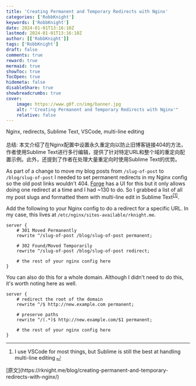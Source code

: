 ```yaml
---
title: 'Creating Permanent and Temporary Redirects with Nginx'
categories: ['RobbKnight']
keywords: ['RobbKnight']
date: 2024-01-01T13:16:10Z
lastmod: 2024-01-01T13:16:10Z
author: [['RobbKnight']]
tags: ['RobbKnight']
draft: false 
comments: true
reward: true 
mermaid: true 
showToc: true 
TocOpen: true 
hidemeta: false 
disableShare: true 
showbreadcrumbs: true 
cover:
    image: https://www.g0f.cn/img/banner.jpg
    alt: "'Creating Permanent and Temporary Redirects with Nginx'"
    relative: false
---
```


<div>

<div> Nginx, redirects, Sublime Text, VSCode, multi-line editing
<br/><br/>总结:
本文介绍了在Nginx配置中设置永久重定向以防止旧博客链接404的方法，作者使用Sublime Text进行多行编辑，提供了针对特定URL和整个域的重定向配置示例。此外，还提到了作者在处理大量重定向时使用Sublime Text的优势。 <div>
<p>As part of a change to move my blog posts from <code>/slug-of-post</code> to <code>/blog/slug-of-post</code> I needed to set permanent redirects in my Nginx config so the old post links wouldn't 404. <a href="https://forge.laravel.com">Forge</a> has a UI for this but it only allows doing one redirect at a time and I had ~130 to do. So I grabbed a list of all my post slugs and formatted them with multi-line edit in Sublime Text<sup class="footnote-ref"><a href="https://rknight.me/feed.xml#fn1" id="fnref1">[1]</a></sup>.</p>
<p>Add the following to your Nginx config to do a redirect for a specific URL. In my case, this lives at <code>/etc/nginx/sites-available/rknight.me</code>.</p>
<pre class="language-nginx"><code class="language-nginx"><span class="token directive"><span class="token keyword">server</span></span> <span class="token punctuation">&#123;</span><br/>    <span class="token comment"># 301 Moved Permanently</span><br/>    <span class="token directive"><span class="token keyword">rewrite</span> ^/slug-of-post /blog/slug-of-post permanent</span><span class="token punctuation">;</span><br/><br/>    <span class="token comment"># 302 Found/Moved Temporarily</span><br/>    <span class="token directive"><span class="token keyword">rewrite</span> ^/slug-of-post /blog/slug-of-post redirect</span><span class="token punctuation">;</span><br/><br/>    <span class="token comment"># the rest of your nginx config here</span><br/><span class="token punctuation">&#125;</span></code></pre>
<p>You can also do this for a whole domain. Although I didn't need to do this, it's worth noting here as well.</p>
<pre class="language-nginx"><code class="language-nginx"><span class="token directive"><span class="token keyword">server</span></span> <span class="token punctuation">&#123;</span><br/>    <span class="token comment"># redirect the root of the domain</span><br/>    <span class="token directive"><span class="token keyword">rewrite</span> ^/$ http://new.example.com permanent</span><span class="token punctuation">;</span><br/><br/>    <span class="token comment"># preserve paths</span><br/>    <span class="token directive"><span class="token keyword">rewrite</span> ^/(.*)$ http://new.example.com/<span class="token variable">$1</span> permanent</span><span class="token punctuation">;</span><br/><br/>    <span class="token comment"># the rest of your nginx config here</span><br/><span class="token punctuation">&#125;</span></code></pre>
<hr class="footnotes-sep"/>
<section class="footnotes">
<ol class="footnotes-list">
<li class="footnote-item" id="fn1"><p>I use VSCode for most things, but Sublime is still the best at handling multi-line editing <a class="footnote-backref" href="https://rknight.me/feed.xml#fnref1">⤾</a></p>
</li>
</ol>
</section>
</div></div>
</div>

<div>
[原文](https://rknight.me/blog/creating-permanent-and-temporary-redirects-with-nginx/)
</div>

